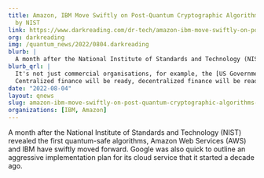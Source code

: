 ```yaml
---
title: Amazon, IBM Move Swiftly on Post-Quantum Cryptographic Algorithms Selected
  by NIST
link: https://www.darkreading.com/dr-tech/amazon-ibm-move-swiftly-on-post-quantum-cryptographic-algorithms-selected-by-nist
org: darkreading
img: /quantum_news/2022/0804.darkreading
blurb: |
  A month after the National Institute of Standards and Technology (NIST) revealed the first quantum-safe algorithms, Amazon Web Services (AWS) and IBM have swiftly moved forward. Google was also quick to outline an aggressive implementation plan for its cloud service that it started a decade ago.
blurb_qrl: |
  It's not just commercial organisations, for example, the [US Government](https://www.whitehouse.gov/briefing-room/statements-releases/2022/05/04/national-security-memorandum-on-promoting-united-states-leadership-in-quantum-computing-while-mitigating-risks-to-vulnerable-cryptographic-systems/)  is preparing for the impending quantum threat.
  Centralized finance will be ready, decentralized finance will be ready [with QRL](/why).
date: "2022-08-04"
layout: qnews
slug: amazon-ibm-move-swiftly-on-post-quantum-cryptographic-algorithms-selected-by-nist
organizations: [IBM, Amazon]
---
```


A month after the National Institute of Standards and Technology (NIST) revealed the first quantum-safe algorithms, Amazon Web Services (AWS) and IBM have swiftly moved forward. Google was also quick to outline an aggressive implementation plan for its cloud service that it started a decade ago.
